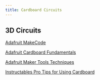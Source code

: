 ```yaml
---
title: Cardboard Circuits
---
```

## 3D Circuits

[Adafruit MakeCode](https://makecode.adafruit.com/#)

[Adafruit Cardboard Fundamentals](https://learn.adafruit.com/cardboard-fundamentals)

[Adafruit Maker Tools Techniques](https://makecode.adafruit.com/courses/maker/general/maker-tools-techniques)

[Instructables Pro Tips for Using Cardboard](https://www.instructables.com/Pro-Tips-for-Using-Cardboard/)
